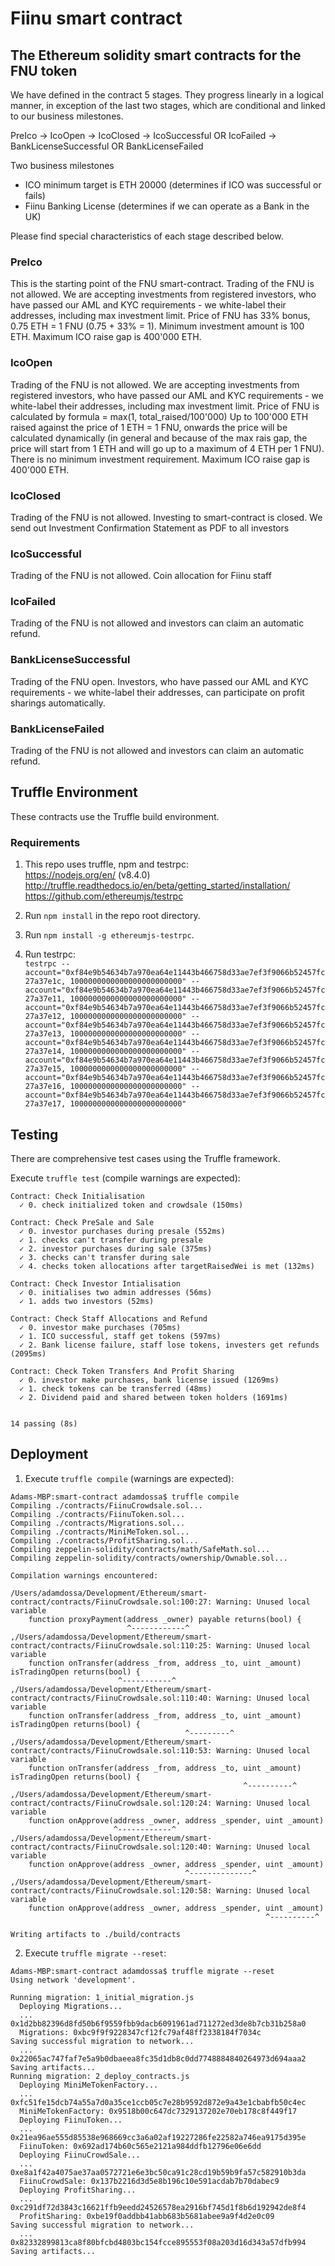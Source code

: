 # Fiinu smart contract

## The Ethereum solidity smart contracts for the FNU token

We have defined in the contract 5 stages. They progress linearly in a logical manner, in exception of the last two stages, which are conditional and linked to our business milestones.

PreIco -> IcoOpen -> IcoClosed -> IcoSuccessful OR IcoFailed -> BankLicenseSuccessful OR BankLicenseFailed

Two business milestones
- ICO minimum target is ETH 20000 (determines if ICO was successful or fails)
- Fiinu Banking License (determines if we can operate as a Bank in the UK)

Please find special characteristics of each stage described below.

### PreIco
This is the starting point of the FNU smart-contract.
Trading of the FNU is not allowed.
We are accepting investments from registered investors, who have passed our AML and KYC requirements - we white-label their addresses, including max investment limit.
Price of FNU has 33% bonus, 0.75 ETH = 1 FNU (0.75 + 33% = 1).
Minimum investment amount is 100 ETH.
Maximum ICO raise gap is 400'000 ETH.

### IcoOpen
Trading of the FNU is not allowed.
We are accepting investments from registered investors, who have passed our AML and KYC requirements - we white-label their addresses, including max investment limit.
Price of FNU is calculated by formula = max(1, total_raised/100'000)
Up to 100'000 ETH raised against the price of 1 ETH = 1 FNU, onwards the price will be calculated dynamically (in general and because of the max rais gap, the price will start from 1 ETH and will go up to a maximum of 4 ETH per 1 FNU).
There is no minimum investment requirement.
Maximum ICO raise gap is 400'000 ETH.

### IcoClosed
Trading of the FNU is not allowed.
Investing to smart-contract is closed.
We send out Investment Confirmation Statement as PDF to all investors

### IcoSuccessful
Trading of the FNU is not allowed.
Coin allocation for Fiinu staff

### IcoFailed
Trading of the FNU is not allowed and investors can claim an automatic refund.

### BankLicenseSuccessful
Trading of the FNU open.
Investors, who have passed our AML and KYC requirements - we white-label their addresses, can participate on profit sharings automatically.

### BankLicenseFailed
Trading of the FNU is not allowed and investors can claim an automatic refund.

## Truffle Environment

These contracts use the Truffle build environment.

### Requirements

1. This repo uses truffle, npm and testrpc:  
https://nodejs.org/en/ (v8.4.0)  
http://truffle.readthedocs.io/en/beta/getting_started/installation/
https://github.com/ethereumjs/testrpc

1. Run `npm install` in the repo root directory.

1. Run `npm install -g ethereumjs-testrpc`.

1. Run testrpc:  
`testrpc --account="0xf84e9b54634b7a970ea64e11443b466758d33ae7ef3f9066b52457fc27a37e1c, 1000000000000000000000000" --account="0xf84e9b54634b7a970ea64e11443b466758d33ae7ef3f9066b52457fc27a37e11, 1000000000000000000000000" --account="0xf84e9b54634b7a970ea64e11443b466758d33ae7ef3f9066b52457fc27a37e12, 1000000000000000000000000" --account="0xf84e9b54634b7a970ea64e11443b466758d33ae7ef3f9066b52457fc27a37e13, 1000000000000000000000000" --account="0xf84e9b54634b7a970ea64e11443b466758d33ae7ef3f9066b52457fc27a37e14, 1000000000000000000000000" --account="0xf84e9b54634b7a970ea64e11443b466758d33ae7ef3f9066b52457fc27a37e15, 1000000000000000000000000" --account="0xf84e9b54634b7a970ea64e11443b466758d33ae7ef3f9066b52457fc27a37e16, 1000000000000000000000000" --account="0xf84e9b54634b7a970ea64e11443b466758d33ae7ef3f9066b52457fc27a37e17, 1000000000000000000000000"`

## Testing

There are comprehensive test cases using the Truffle framework.

Execute `truffle test` (compile warnings are expected):
```
Contract: Check Initialisation
  ✓ 0. check initialized token and crowdsale (150ms)

Contract: Check PreSale and Sale
  ✓ 0. investor purchases during presale (552ms)
  ✓ 1. checks can't transfer during presale
  ✓ 2. investor purchases during sale (375ms)
  ✓ 3. checks can't transfer during sale
  ✓ 4. checks token allocations after targetRaisedWei is met (132ms)

Contract: Check Investor Intialisation
  ✓ 0. initialises two admin addresses (56ms)
  ✓ 1. adds two investors (52ms)

Contract: Check Staff Allocations and Refund
  ✓ 0. investor make purchases (705ms)
  ✓ 1. ICO successful, staff get tokens (597ms)
  ✓ 2. Bank license failure, staff lose tokens, investers get refunds (2095ms)

Contract: Check Token Transfers And Profit Sharing
  ✓ 0. investor make purchases, bank license issued (1269ms)
  ✓ 1. check tokens can be transferred (48ms)
  ✓ 2. Dividend paid and shared between token holders (1691ms)


14 passing (8s)
```

## Deployment

1. Execute `truffle compile` (warnings are expected):  
```
Adams-MBP:smart-contract adamdossa$ truffle compile
Compiling ./contracts/FiinuCrowdsale.sol...
Compiling ./contracts/FiinuToken.sol...
Compiling ./contracts/Migrations.sol...
Compiling ./contracts/MiniMeToken.sol...
Compiling ./contracts/ProfitSharing.sol...
Compiling zeppelin-solidity/contracts/math/SafeMath.sol...
Compiling zeppelin-solidity/contracts/ownership/Ownable.sol...

Compilation warnings encountered:

/Users/adamdossa/Development/Ethereum/smart-contract/contracts/FiinuCrowdsale.sol:100:27: Warning: Unused local variable
    function proxyPayment(address _owner) payable returns(bool) {
                          ^------------^
,/Users/adamdossa/Development/Ethereum/smart-contract/contracts/FiinuCrowdsale.sol:110:25: Warning: Unused local variable
    function onTransfer(address _from, address _to, uint _amount) isTradingOpen returns(bool) {
                        ^-----------^
,/Users/adamdossa/Development/Ethereum/smart-contract/contracts/FiinuCrowdsale.sol:110:40: Warning: Unused local variable
    function onTransfer(address _from, address _to, uint _amount) isTradingOpen returns(bool) {
                                       ^---------^
,/Users/adamdossa/Development/Ethereum/smart-contract/contracts/FiinuCrowdsale.sol:110:53: Warning: Unused local variable
    function onTransfer(address _from, address _to, uint _amount) isTradingOpen returns(bool) {
                                                    ^----------^
,/Users/adamdossa/Development/Ethereum/smart-contract/contracts/FiinuCrowdsale.sol:120:24: Warning: Unused local variable
    function onApprove(address _owner, address _spender, uint _amount)
                       ^------------^
,/Users/adamdossa/Development/Ethereum/smart-contract/contracts/FiinuCrowdsale.sol:120:40: Warning: Unused local variable
    function onApprove(address _owner, address _spender, uint _amount)
                                       ^--------------^
,/Users/adamdossa/Development/Ethereum/smart-contract/contracts/FiinuCrowdsale.sol:120:58: Warning: Unused local variable
    function onApprove(address _owner, address _spender, uint _amount)
                                                         ^----------^

Writing artifacts to ./build/contracts
```

2. Execute `truffle migrate --reset`:  
```
Adams-MBP:smart-contract adamdossa$ truffle migrate --reset
Using network 'development'.

Running migration: 1_initial_migration.js
  Deploying Migrations...
  ... 0x1d2bb82396d8fd50b6f9559fbb9dacb6091961ad711272ed3de8b7cb31b258a0
  Migrations: 0xbc9f9f9228347cf12fc79af48ff2338184f7034c
Saving successful migration to network...
  ... 0x22065ac747faf7e5a9b0dbaeea8fc35d1db8c0dd7748884840264973d694aaa2
Saving artifacts...
Running migration: 2_deploy_contracts.js
  Deploying MiniMeTokenFactory...
  ... 0xfc51fe15dcb74a55a7d0a35ce1ccb05c7e28b9592d872e9a43e1cbabfb50c4ec
  MiniMeTokenFactory: 0x9518b00c647dc7329137202e70eb178c8f449f17
  Deploying FiinuToken...
  ... 0x21ea96ae555d85538e968669cc3a6a02af19227286fe22582a746ea9175d395e
  FiinuToken: 0x692ad174b60c565e2121a984ddfb12796e06e6dd
  Deploying FiinuCrowdSale...
  ... 0xe8a1f42a4075ae37aa0572721e6e3bc50ca91c28cd19b59b9fa57c582910b3da
  FiinuCrowdSale: 0x137b2216d3d5e8b196c10e591acdab7b70dabec9
  Deploying ProfitSharing...
  ... 0xc291df72d3843c16621ffb9eedd24526578ea2916bf745d1f8b6d192942de8f4
  ProfitSharing: 0xbe19f0addbb41abb683b5681abee9a9f4d2e0c09
Saving successful migration to network...
  ... 0x82332899813ca8f80bfcbd4803bc154fcce895553f08a203d16d343a57dfb994
Saving artifacts...
```
